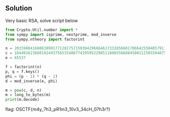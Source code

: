 ## Solution

Very basic RSA, solve script below

```python
from Crypto.Util.number import *
from sympy import isprime, nextprime, mod_inverse
from sympy.ntheory import factorint

n = 2015988416886389917712817571503042966646173328566017066425504857911626508776326874
c = 1844016236801024937565334867742959522905118003566884500112585504875059105978563086
e = 65537

f = factorint(n)
p, q = f.keys()
phi = (p - 1) * (q - 1)
d = mod_inverse(e, phi)

m = pow(c, d, n)
m = long_to_bytes(m)
print(m.decode)
```

flag: OSCTF{m4y_7h3_pR1m3_10v3_34cH_07h3r?}